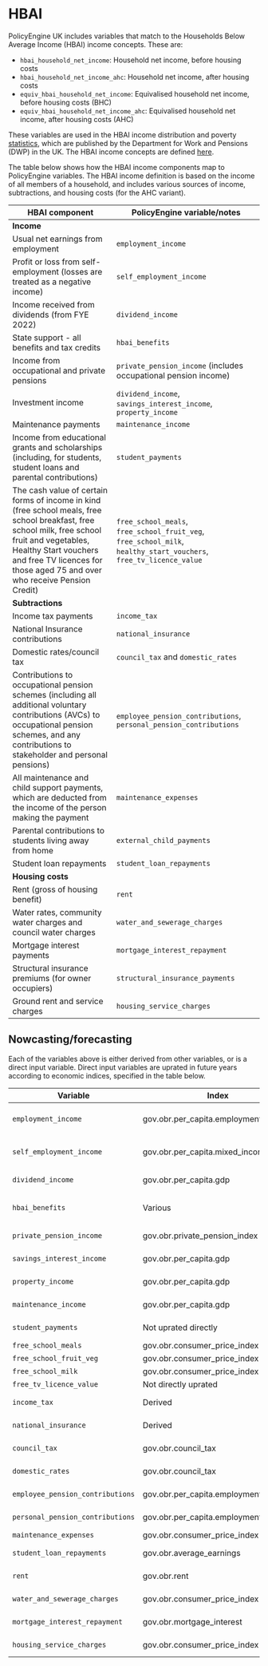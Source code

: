 # HBAI

PolicyEngine UK includes variables that match to the Households Below Average Income (HBAI) income concepts. These are:

- `hbai_household_net_income`: Household net income, before housing costs
- `hbai_household_net_income_ahc`: Household net income, after housing costs
- `equiv_hbai_household_net_income`: Equivalised household net income, before housing costs (BHC)
- `equiv_hbai_household_net_income_ahc`: Equivalised household net income, after housing costs (AHC)

These variables are used in the HBAI income distribution and poverty [statistics](https://www.gov.uk/government/statistics/households-below-average-income-for-financial-years-ending-1995-to-2024/households-below-average-income-an-analysis-of-the-uk-income-distribution-fye-1995-to-fye-2024), which are published by the Department for Work and Pensions (DWP) in the UK. The HBAI income concepts are defined [here](https://www.gov.uk/government/statistics/households-below-average-income-for-financial-years-ending-1995-to-2023/households-below-average-income-series-quality-and-methodology-information-report-fye-2023#income-definition).

The table below shows how the HBAI income components map to PolicyEngine variables. The HBAI income definition is based on the income of all members of a household, and includes various sources of income, subtractions, and housing costs (for the AHC variant).

| HBAI component | PolicyEngine variable/notes |
|------|-------------|
| **Income** |  |
| Usual net earnings from employment |`employment_income` |
| Profit or loss from self-employment (losses are treated as a negative income) | `self_employment_income`|
| Income received from dividends (from FYE 2022) |`dividend_income`|
| State support - all benefits and tax credits |`hbai_benefits`|
| Income from occupational and private pensions |`private_pension_income` (includes occupational pension income)|
| Investment income |`dividend_income`, `savings_interest_income`, `property_income`|
| Maintenance payments |`maintenance_income`|
| Income from educational grants and scholarships (including, for students, student loans and parental contributions) |`student_payments`|
| The cash value of certain forms of income in kind (free school meals, free school breakfast, free school milk, free school fruit and vegetables, Healthy Start vouchers and free TV licences for those aged 75 and over who receive Pension Credit) |`free_school_meals`, `free_school_fruit_veg`, `free_school_milk`, `healthy_start_vouchers`, `free_tv_licence_value`|
| **Subtractions** | |
| Income tax payments |`income_tax`|
| National Insurance contributions |`national_insurance`|
| Domestic rates/council tax |`council_tax` and `domestic_rates`|
| Contributions to occupational pension schemes (including all additional voluntary contributions (AVCs) to occupational pension schemes, and any contributions to stakeholder and personal pensions) |`employee_pension_contributions`, `personal_pension_contributions`|
| All maintenance and child support payments, which are deducted from the income of the person making the payment |`maintenance_expenses`|
| Parental contributions to students living away from home | `external_child_payments`|
| Student loan repayments | `student_loan_repayments`|
| **Housing costs** | |
| Rent (gross of housing benefit) | `rent`|
| Water rates, community water charges and council water charges | `water_and_sewerage_charges`|
| Mortgage interest payments | `mortgage_interest_repayment`|
| Structural insurance premiums (for owner occupiers) | `structural_insurance_payments` |
| Ground rent and service charges |`housing_service_charges`|

## Nowcasting/forecasting


Each of the variables above is either derived from other variables, or is a direct input variable. Direct input variables are uprated in future years according to economic indices, specified in the table below.

| Variable | Index | Notes |
|----------|-------|-------|
| `employment_income` | gov.obr.per_capita.employment_income | Uprated based on OBR per capita employment income projections |
| `self_employment_income` | gov.obr.per_capita.mixed_income | Uprated based on OBR per capita mixed income projections |
| `dividend_income` | gov.obr.per_capita.gdp | Uprated based on OBR per capita GDP projections |
| `hbai_benefits` | Various | Different benefits use different uprating indices, mostly gov.obr.consumer_price_index |
| `private_pension_income` | gov.obr.private_pension_index | Uprated based on OBR private pension index |
| `savings_interest_income` | gov.obr.per_capita.gdp | Uprated based on OBR per capita GDP projections |
| `property_income` | gov.obr.per_capita.gdp | Uprated based on OBR per capita GDP projections |
| `maintenance_income` | gov.obr.per_capita.gdp | Uprated based on OBR per capita GDP projections |
| `student_payments` | Not uprated directly | Currently no specific uprating for student payments |
| `free_school_meals` |gov.obr.consumer_price_index | Uprated based on CPI inflation |
| `free_school_fruit_veg` | gov.obr.consumer_price_index | Uprated based on CPI inflation |
| `free_school_milk` | gov.obr.consumer_price_index | Uprated based on CPI inflation |
| `free_tv_licence_value` | Not directly uprated | Depends on policy parameters |
| `income_tax` | Derived | Calculated based on income and tax policy |
| `national_insurance` | Derived | Calculated based on income and NI policy |
| `council_tax` | gov.obr.council_tax | Uprated based on OBR council tax revenue projections |
| `domestic_rates` | gov.obr.council_tax | Uprated with council tax as proxy |
| `employee_pension_contributions` | gov.obr.per_capita.employment_income | Uprated based on per capita employment income growth |
| `personal_pension_contributions` | gov.obr.per_capita.employment_income | Uprated based on per capita employment income growth |
| `maintenance_expenses` | gov.obr.consumer_price_index | Uprated based on CPI inflation |
| `student_loan_repayments` | gov.obr.average_earnings | Uprated based on OBR average earnings projections |
| `rent` | gov.obr.rent | Uprated based on OBR rent projections |
| `water_and_sewerage_charges` | gov.obr.consumer_price_index | Uprated based on CPI as proxy |
| `mortgage_interest_repayment` | gov.obr.mortgage_interest | Uprated based on OBR mortgage interest projections |
| `housing_service_charges` | gov.obr.consumer_price_index | Uprated based on CPI as proxy |
